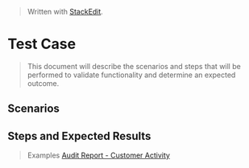 
> Written with [StackEdit](https://stackedit.io/).
# Test Case
> This document will describe the scenarios and steps that will be performed to validate functionality and determine an expected outcome.
## Scenarios
## Steps and Expected Results
> Examples
> [Audit Report - Customer Activity](https://github.com/chaswiso/portfolio/blob/main/images/Audit%20Report%20-%20Customer%20Activity%20-%20TestRail.pdf)
<!--stackedit_data:
eyJoaXN0b3J5IjpbNjYyMzgyNjc0LC01MDQ2NTE2LDE3OTkwMD
AzOTksNzMwOTk4MTE2XX0=
-->